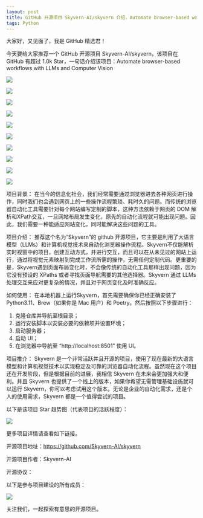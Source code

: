 ```yaml
---
layout: post
title: GitHub 开源项目 Skyvern-AI/skyvern 介绍，Automate browser-based workflows with LLMs and Computer Vision
tags: Python
---
```


大家好，又见面了，我是 GitHub 精选君！

今天要给大家推荐一个 GitHub 开源项目 Skyvern-AI/skyvern，该项目在 GitHub 有超过 1.0k Star，一句话介绍该项目：Automate browser-based workflows with LLMs and Computer Vision




![](https://raw.githubusercontent.com/Skyvern-AI/skyvern/master/images/skyvern_logo_blackbg.png)

![](https://raw.githubusercontent.com/Skyvern-AI/skyvern/master/https://raw.githubusercontent.com/Skyvern-AI/skyvern/master/images/geico_shu_recording_cropped.gif)

![](https://raw.githubusercontent.com/Skyvern-AI/skyvern/master/images/skyvern-system-diagram-light.png)

![](https://raw.githubusercontent.com/Skyvern-AI/skyvern/master/images/skyvern_visualizer_run_task.png)

![](https://raw.githubusercontent.com/Skyvern-AI/skyvern/master/images/skyvern_visualizer_debug_llm_response.png)

![](https://raw.githubusercontent.com/Skyvern-AI/skyvern/master/images/skyvern_visualizer_debug_action_screenshot.png)

![](https://raw.githubusercontent.com/Skyvern-AI/skyvern/master/images/finditparts_recording_crop.gif)

![](https://raw.githubusercontent.com/Skyvern-AI/skyvern/master/images/edd_services.gif)

![](https://raw.githubusercontent.com/Skyvern-AI/skyvern/master/images/bci_seguros_recording.gif)

![](https://raw.githubusercontent.com/Skyvern-AI/skyvern/master/https://raw.githubusercontent.com/Skyvern-AI/skyvern/master/images/geico_shu_recording_cropped.gif)



项目背景：
在当今的信息化社会，我们经常需要通过浏览器进去各种网页进行操作，同时我们也会遇到网页上的一些操作流程繁琐、耗时久的问题。而传统的浏览器自动化工具需要针对每个网站编写定制的脚本，这种方法依赖于网页的 DOM 解析和XPath交互，一旦网站布局发生变化，原先的自动化流程就可能出现问题。因此，我们需要一种能适应网站变化，同时能解决这些问题的工具。

项目介绍：
推荐这个名为“Skyvern”的 github 开源项目，它主要是利用了大语言模型（LLMs）和计算机视觉技术来自动化浏览器操作流程。Skyvern不仅能解析实时视窗中的项目，创建互动方式，并进行交互，而且可以在从未见过的网站上运行，通过将视觉元素映射到完成工作流所需的操作，无需任何定制代码。更重要的是，Skyvern遇到页面布局变化时，不会像传统的自动化工具那样出现问题，因为它没有预设的 XPaths 或者寻找页面导航需要的其他选择器。Skyvern 通过 LLMs 处理交互来应对更复杂的情况，并且对于网页变化及时准确反应。

如何使用：
在本地机器上运行Skyvern，首先需要确保你已经正确安装了 Python3.11、Brew（如果你是 Mac 用户）和 Poetry。然后按照以下步骤进行：
1. 克隆仓库并导航至根目录；
2. 运行安装脚本以安装必要的依赖项并设置环境；
3. 启动服务器；
4. 启动 UI；
5. 在浏览器中导航至 “http://localhost:8501” 使用 UI。

项目推介：
Skyvern 是一个非常活跃并且开源的项目，使用了现在最新的大语言模型和计算机视觉技术以实现稳定及可靠的浏览器自动化流程。虽然现在这个项目还在开发阶段，但是根据目前的进展，我相信 Skyvern 在未来会更加强大和便利。并且 Skyvern 也提供了一个线上的版本，如果你希望无需管理基础设施就可以运行 Skyvern，你可以考虑试用这个版本。无论是企业的自动化需求，还是个人的使用需求，Skyvern 都是一个值得尝试的项目。


以下是该项目 Star 趋势图（代表项目的活跃程度）：

![](https://api.star-history.com/svg?repos=Skyvern-AI/skyvern&type=Timeline)

更多项目详情请查看如下链接。

开源项目地址：https://github.com/Skyvern-AI/skyvern 

开源项目作者：Skyvern-AI

开源协议：

以下是参与项目建设的所有成员：

![](https://contrib.rocks/image?repo=Skyvern-AI/skyvern)

关注我们，一起探索有意思的开源项目。


